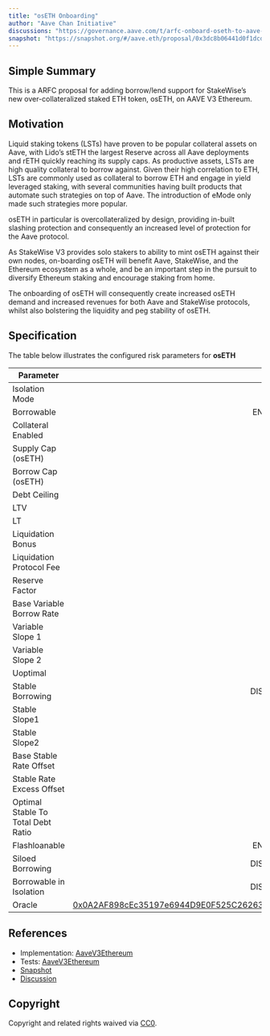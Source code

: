 ```yaml
---
title: "osETH Onboarding"
author: "Aave Chan Initiative"
discussions: "https://governance.aave.com/t/arfc-onboard-oseth-to-aave-v3-on-ethereum/16913"
snapshot: "https://snapshot.org/#/aave.eth/proposal/0x3dc8b06441d0f1dcd6f4a53d06d62e9bb1ac87ced19020d9c735854bbf68b835"
---
```


## Simple Summary

This is a ARFC proposal for adding borrow/lend support for StakeWise’s new over-collateralized staked ETH token, osETH, on AAVE V3 Ethereum.

## Motivation

Liquid staking tokens (LSTs) have proven to be popular collateral assets on Aave, with Lido’s stETH the largest Reserve across all Aave deployments and rETH quickly reaching its supply caps. As productive assets, LSTs are high quality collateral to borrow against. Given their high correlation to ETH, LSTs are commonly used as collateral to borrow ETH and engage in yield leveraged staking, with several communities having built products that automate such strategies on top of Aave. The introduction of eMode only made such strategies more popular.

osETH in particular is overcollateralized by design, providing in-built slashing protection and consequently an increased level of protection for the Aave protocol.

As StakeWise V3 provides solo stakers to ability to mint osETH against their own nodes, on-boarding osETH will benefit Aave, StakeWise, and the Ethereum ecosystem as a whole, and be an important step in the pursuit to diversify Ethereum staking and encourage staking from home.

The onboarding of osETH will consequently create increased osETH demand and increased revenues for both Aave and StakeWise protocols, whilst also bolstering the liquidity and peg stability of osETH.

## Specification

The table below illustrates the configured risk parameters for **osETH**

| Parameter                          |                                                                                                                 Value |
| ---------------------------------- | --------------------------------------------------------------------------------------------------------------------: |
| Isolation Mode                     |                                                                                                                 False |
| Borrowable                         |                                                                                                               ENABLED |
| Collateral Enabled                 |                                                                                                                  true |
| Supply Cap (osETH)                 |                                                                                                                10,000 |
| Borrow Cap (osETH)                 |                                                                                                                 1,000 |
| Debt Ceiling                       |                                                                                                                 USD 0 |
| LTV                                |                                                                                                                72.5 % |
| LT                                 |                                                                                                                  75 % |
| Liquidation Bonus                  |                                                                                                                 7.5 % |
| Liquidation Protocol Fee           |                                                                                                                  10 % |
| Reserve Factor                     |                                                                                                                  15 % |
| Base Variable Borrow Rate          |                                                                                                                   0 % |
| Variable Slope 1                   |                                                                                                                   7 % |
| Variable Slope 2                   |                                                                                                                 300 % |
| Uoptimal                           |                                                                                                                  45 % |
| Stable Borrowing                   |                                                                                                              DISABLED |
| Stable Slope1                      |                                                                                                                   0 % |
| Stable Slope2                      |                                                                                                                   0 % |
| Base Stable Rate Offset            |                                                                                                                   0 % |
| Stable Rate Excess Offset          |                                                                                                                   0 % |
| Optimal Stable To Total Debt Ratio |                                                                                                                   0 % |
| Flashloanable                      |                                                                                                               ENABLED |
| Siloed Borrowing                   |                                                                                                              DISABLED |
| Borrowable in Isolation            |                                                                                                              DISABLED |
| Oracle                             | [0x0A2AF898cEc35197e6944D9E0F525C2626393442](https://etherscan.io/address/0x0A2AF898cEc35197e6944D9E0F525C2626393442) |

## References

- Implementation: [AaveV3Ethereum](https://github.com/bgd-labs/aave-proposals-v3/blob/87868950652279e22329757789e49f35ea1eb0cd/src/20240320_AaveV3Ethereum_OsETHOnboarding/AaveV3Ethereum_OsETHOnboarding_20240320.sol)
- Tests: [AaveV3Ethereum](https://github.com/bgd-labs/aave-proposals-v3/blob/87868950652279e22329757789e49f35ea1eb0cd/src/20240320_AaveV3Ethereum_OsETHOnboarding/AaveV3Ethereum_OsETHOnboarding_20240320.t.sol)
- [Snapshot](https://snapshot.org/#/aave.eth/proposal/0x3dc8b06441d0f1dcd6f4a53d06d62e9bb1ac87ced19020d9c735854bbf68b835)
- [Discussion](https://governance.aave.com/t/arfc-onboard-oseth-to-aave-v3-on-ethereum/16913)

## Copyright

Copyright and related rights waived via [CC0](https://creativecommons.org/publicdomain/zero/1.0/).
